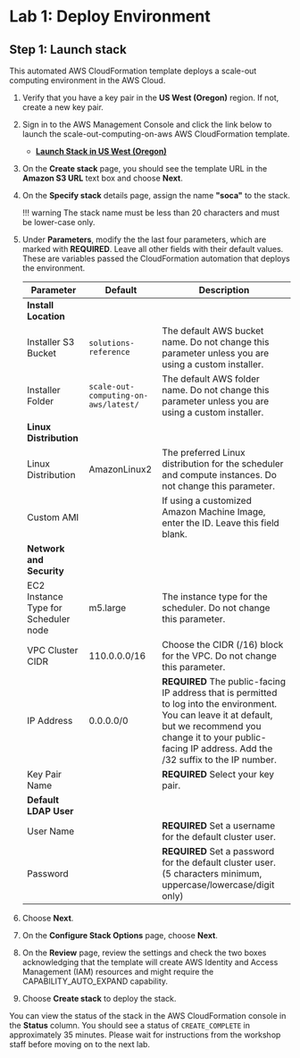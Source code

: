 # Lab 1: Deploy Environment

## Step 1: Launch stack

This automated AWS CloudFormation template deploys a scale-out computing environment in the AWS Cloud.

1. Verify that you have a key pair in the  **US West (Oregon)** region.  If not, create a new key pair.

1. Sign in to the AWS Management Console and click the link below to launch the scale-out-computing-on-aws AWS CloudFormation template.

    * [**Launch Stack in US West (Oregon)**](https://console.aws.amazon.com/cloudformation/home?region=us-west-2#/stacks/new?&templateURL=https://s3.amazonaws.com/solutions-reference/scale-out-computing-on-aws/latest/scale-out-computing-on-aws.template)

1. On the **Create stack** page, you should see the template URL in the **Amazon S3 URL** text box and choose **Next**.

1. On the **Specify stack** details page, assign the name **"soca"** to the stack.

    !!! warning
         The stack name must be less than 20 characters and must be lower-case only.

1. Under **Parameters**, modify the the last four parameters, which are marked with **REQUIRED**.  Leave all other fields with their default values.  These are variables passed the CloudFormation automation that deploys the environment.

    |Parameter|Default|Description
    ----------|-------|-----------
    |**Install Location**|
    |Installer S3 Bucket|`solutions-reference`|The default AWS bucket name. Do not change this parameter unless you are using a custom installer.
    |Installer Folder|`scale-out-computing-on-aws/latest/`|The default AWS folder name. Do not change this parameter unless you are using a custom installer.
    |**Linux Distribution**|
    |Linux Distribution|AmazonLinux2|The preferred Linux distribution for the scheduler and compute instances.  Do not change this parameter.
    |Custom AMI|<Optional input>|If using a customized Amazon Machine Image, enter the ID. Leave this field blank.
    |**Network and Security**|
    |EC2 Instance Type for Scheduler node|m5.large|The instance type for the scheduler.  Do not change this parameter.
    |VPC Cluster CIDR|110.0.0.0/16|Choose the CIDR (/16) block for the VPC. Do not change this parameter.
    |IP Address|0.0.0.0/0|**REQUIRED** The public-facing IP address that is permitted to log into the environment.  You can leave it at default, but we recommend you change it to your public-facing IP address. Add the /32 suffix to the IP number.
    |Key Pair Name|<Requires input>|**REQUIRED** Select your key pair.
    |**Default LDAP User**|
    |User Name|<Requires input>|**REQUIRED** Set a username for the default cluster user.
    |Password|<Requires input>|**REQUIRED** Set a password for the default cluster user. (5 characters minimum, uppercase/lowercase/digit only)

1. Choose **Next**.

1. On the **Configure Stack Options** page, choose **Next**.

1. On the **Review** page, review the settings and check the two boxes acknowledging that the template will create AWS Identity and Access Management (IAM) resources and might require the CAPABILITY_AUTO_EXPAND capability.

1. Choose **Create stack** to deploy the stack.

You can view the status of the stack in the AWS CloudFormation console in the **Status** column. You should see a status of `CREATE_COMPLETE` in approximately 35 minutes.  Please wait for instructions from the workshop staff before moving on to the next lab.
